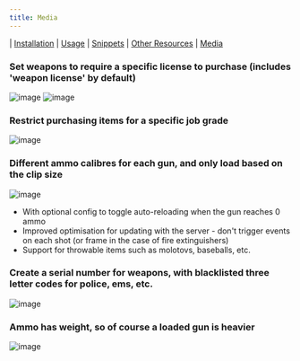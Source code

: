 ```yaml
---
title: Media
---
```


| [Installation](index) | [Usage](usage) | [Snippets](snippets) | [Other Resources](resources) | [Media](media)

### Set weapons to require a specific license to purchase (includes 'weapon license' by default)
![image](https://user-images.githubusercontent.com/65407488/114338589-b7717d80-9b96-11eb-8086-ec3f9adbc967.png)
![image](https://user-images.githubusercontent.com/65407488/114338679-e7208580-9b96-11eb-8813-d66fb1a4aba9.png)

### Restrict purchasing items for a specific job grade
![image](https://user-images.githubusercontent.com/65407488/114338782-251da980-9b97-11eb-84fb-57331b69e882.png)

### Different ammo calibres for each gun, and only load based on the clip size
![image](https://user-images.githubusercontent.com/65407488/114339013-a2e1b500-9b97-11eb-8d72-3f59c4da76b2.png)
* With optional config to toggle auto-reloading when the gun reaches 0 ammo
* Improved optimisation for updating with the server - don't trigger events on each shot (or frame in the case of fire extinguishers)
* Support for throwable items such as molotovs, baseballs, etc.

### Create a serial number for weapons, with blacklisted three letter codes for police, ems, etc.
![image](https://user-images.githubusercontent.com/65407488/114338919-6ada7200-9b97-11eb-8a55-2cc2234f31fa.png)

### Ammo has weight, so of course a loaded gun is heavier
![image](https://user-images.githubusercontent.com/65407488/114339308-361aea80-9b98-11eb-8bd0-eb95d074b535.png)
